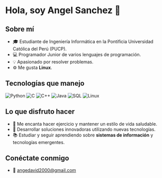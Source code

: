 
# Hola, soy Angel Sanchez 👋
## Sobre mí

- 🎓 Estudiante de Ingeniería Informática en la Pontificia Universidad Católica del Perú (PUCP).
- 💻 Programador Junior de varios lenguajes de programación.
- 💡 Apasionado por resolver problemas.
- ⚙️ Me gusta **Linux**.

## Tecnologías que manejo

![Python](https://img.shields.io/badge/Python-3776AB?style=for-the-badge&logo=python&logoColor=white)
![C](https://img.shields.io/badge/C-A8B9CC?style=for-the-badge&logo=c&logoColor=white)
![C++](https://img.shields.io/badge/C%2B%2B-00599C?style=for-the-badge&logo=c%2B%2B&logoColor=white)
![Java](https://img.shields.io/badge/Java-007396?style=for-the-badge&logo=java&logoColor=white)
![SQL](https://img.shields.io/badge/SQL-4479A1?style=for-the-badge&logo=postgresql&logoColor=white)
![Linux](https://img.shields.io/badge/Linux-FCC624?style=for-the-badge&logo=linux&logoColor=black)

## Lo que disfruto hacer

- 💪 Me encanta hacer ejercicio y mantener un estilo de vida saludable.
- 🔧 Desarrollar soluciones innovadoras utilizando nuevas tecnologías.
- 📚 Estudiar y seguir aprendiendo sobre **sistemas de información** y tecnologías emergentes.

## Conéctate conmigo

- 📧 angedavid2000@gmail.com


